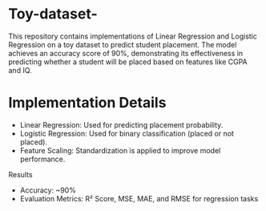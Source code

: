 # Toy-dataset-
This repository contains implementations of Linear Regression and Logistic Regression on a toy dataset to predict student placement. The model achieves an accuracy score of 90%, demonstrating its effectiveness in predicting whether a student will be placed based on features like CGPA and IQ. 

# Implementation Details

- Linear Regression: Used for predicting placement probability.
- Logistic Regression: Used for binary classification (placed or not placed).
- Feature Scaling: Standardization is applied to improve model performance.

Results
- Accuracy: ~90%
- Evaluation Metrics: R² Score, MSE, MAE, and RMSE for regression tasks

  
